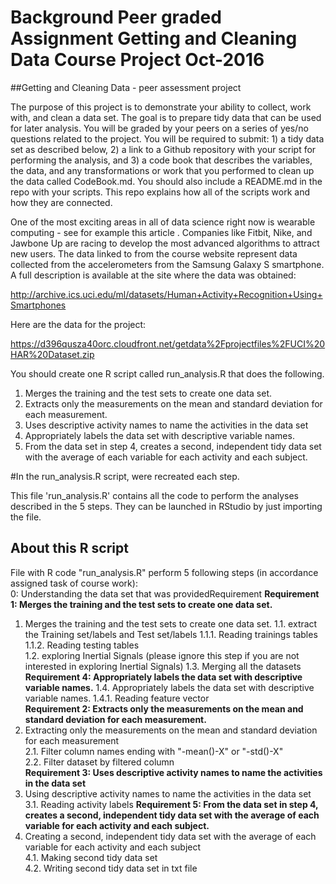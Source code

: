 # Background Peer graded Assignment Getting and Cleaning Data Course Project Oct-2016

##Getting and Cleaning Data - peer assessment project

The purpose of this project is to demonstrate your ability to collect, work with, and clean a data set. The goal is to prepare tidy data that can be used for later analysis. You will be graded by your peers on a series of yes/no questions related to the project. You will be required to submit: 1) a tidy data set as described below, 2) a link to a Github repository with your script for performing the analysis, and 3) a code book that describes the variables, the data, and any transformations or work that you performed to clean up the data called CodeBook.md. You should also include a README.md in the repo with your scripts. This repo explains how all of the scripts work and how they are connected.

One of the most exciting areas in all of data science right now is wearable computing - see for example this article . Companies like Fitbit, Nike, and Jawbone Up are racing to develop the most advanced algorithms to attract new users. The data linked to from the course website represent data collected from the accelerometers from the Samsung Galaxy S smartphone. A full description is available at the site where the data was obtained:

http://archive.ics.uci.edu/ml/datasets/Human+Activity+Recognition+Using+Smartphones

Here are the data for the project:

https://d396qusza40orc.cloudfront.net/getdata%2Fprojectfiles%2FUCI%20HAR%20Dataset.zip


You should create one R script called run_analysis.R that does the following.

1. Merges the training and the test sets to create one data set.
2. Extracts only the measurements on the mean and standard deviation for each measurement.
3. Uses descriptive activity names to name the activities in the data set
4. Appropriately labels the data set with descriptive variable names.
5. From the data set in step 4, creates a second, independent tidy data set with the average of each variable for each activity and each subject.

#In the run_analysis.R script,  were recreated  each step.

This file 'run_analysis.R' contains all the code to perform the analyses described in the 5 steps. They can be launched in RStudio by just importing the file.

## About this R script
File with R code "run_analysis.R" perform 5 following steps (in accordance assigned task of course work):   
0: Understanding the data set that was providedRequirement 
**Requirement 1: Merges the training and the test sets to create one data set.**
1. Merges the training and the test sets to create one data set.
  1.1. extract the Training set/labels and Test set/labels
    1.1.1. Reading trainings tables   
    1.1.2. Reading testing tables  
  1.2. exploring Inertial Signals (please ignore this step if you are not interested in exploring Inertial Signals)
  1.3. Merging all the datasets
**Requirement 4: Appropriately labels the data set with descriptive variable names.**
  1.4. Appropriately labels the data set with descriptive variable names. 
    1.4.1. Reading feature vector     
**Requirement 2: Extracts only the measurements on the mean and standard deviation for each measurement.**
2. Extracting only the measurements on the mean and standard deviation for each measurement   
  2.1. Filter column names ending with "-mean()-X" or "-std()-X"  
  2.2. Filter dataset by filtered column   
**Requirement 3: Uses descriptive activity names to name the activities in the data set**
3. Using descriptive activity names to name the activities in the data set   
  3.1. Reading activity labels
**Requirement 5: From the data set in step 4, creates a second, independent tidy data set with the average of each variable for each activity and each subject.**
4. Creating a second, independent tidy data set with the average of each variable for each activity and each subject   
  4.1. Making second tidy data set   
  4.2. Writing second tidy data set in txt file   
